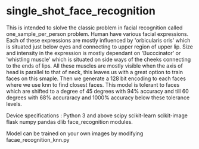 # single_shot_face_recognition
  This is intended to slolve the classic problem in facial recognition called one_sample_per_person problem.
  Human have various facial expressions. Each of these expressions are mostly influenced by 'orbicularis oris' which is situated just below eyes and connecting to upper region of upper lip.
  Size and intensity in the expression is mostly dependant on 'Bucccinator' or 'whistling muscle' which is situated on side ways of the cheeks connecting to the ends of lips.
  All these muscles are mostly visible when the axis of head is parallel to that of neck, this leaves us with a great option to train faces on this smaple.
  Then we generate a 128 bit encoding to each faces where we use knn to find closest faces. This model is tolerant to faces which are shifted to a degree of 45 degrees with 94% accuracy and till 60 degrees with 68% accuraracy and 1000% accuracy below these tolerance levels.
  
  Device specifications :
  Python 3 and above
  scipy
  scikit-learn
  scikit-image
  flask
  numpy
  pandas
  dlib
  face_recognition modules.
  
  
  Model can be trained on your own images by modifying facae_recognition_knn.py
